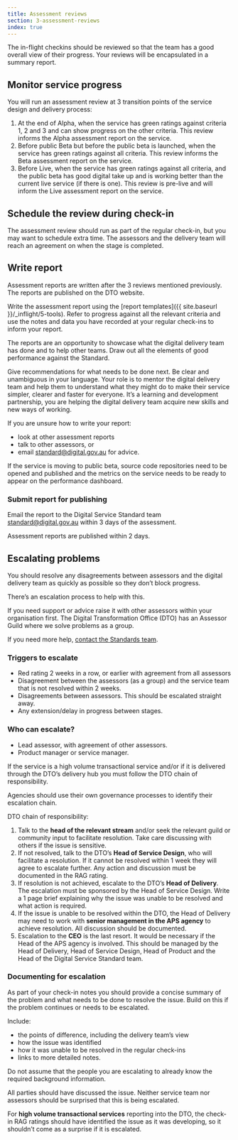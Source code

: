 ```yaml
---
title: Assessment reviews
section: 3-assessment-reviews
index: true
---
```


The in-flight checkins should be reviewed so that the team has a good overall view of their progress. Your reviews will be encapsulated in a summary report.

## Monitor service progress


You will run an assessment review at 3 transition points of the service design and delivery process:

1.	At the end of Alpha, when the service has green ratings against criteria 1, 2 and 3 and can show progress on the other criteria. This review informs the Alpha assessment report on the service. 
2.	Before public Beta but before the public beta is launched, when the service has green ratings against all criteria. This review informs the Beta assessment report on the service.
3.	Before Live, when the service has green ratings against all criteria, and the public beta has good digital take up and is working better than the current live service (if there is one). This review is pre-live and will inform the Live assessment report on the service.

## Schedule the review during check-in


The assessment review should run as part of the regular check-in, but you may want to schedule extra time. The assessors and the delivery team will reach an agreement on when the stage is completed.

## Write report

Assessment reports are written after the 3 reviews mentioned previously. The reports are published on the DTO website.


Write the assessment report using the [report templates]({{ site.baseurl }}/_inflight/5-tools). Refer to progress against all the relevant criteria and use the notes and data you have recorded at your regular check-ins to inform your report. 

The reports are an opportunity to showcase what the digital delivery team has done and to help other teams. Draw out all the elements of good performance against the Standard. 

Give recommendations for what needs to be done next. Be clear and unambiguous in your language. Your role is to mentor the digital delivery team and help them to understand what they might do to make their service simpler, clearer and faster for everyone. It’s a learning and development partnership, you are helping the digital delivery team acquire new skills and new ways of working.

If you are unsure how to write your report:

*	look at other assessment reports
*	talk to other assessors, or
*	email [standard@digital.gov.au](mailto:standard@digital.gov.au) for advice. 

If the service is moving to public beta, source code repositories need to be opened and published and the metrics on the service needs to be ready to appear on the performance dashboard.

### Submit report for publishing

Email the report to the Digital Service Standard team [standard@digital.gov.au](mailto:standard@digital.gov.au) within 3 days of the assessment.

Assessment reports are published within 2 days.

## <a name="escalation">Escalating problems</a>

You should resolve any disagreements between assessors and the digital delivery team as quickly as possible so they don’t block progress. 

There’s an escalation process to help with this.

If you need support or advice raise it with other assessors within your organisation first.
The Digital Transformation Office (DTO) has an Assessor Guild where we solve problems as a group.

If you need more help, [contact the Standards team](mailto:standard@digital.gov.au).

### Triggers to escalate

*	Red rating 2 weeks in a row, or earlier with agreement from all assessors
*   Disagreement between the assessors (as a group) and the service team that is not resolved within 2 weeks.
*   Disagreements between assessors. This should be escalated straight away.
*   Any extension/delay in progress between stages. 

### Who can escalate?

*	Lead assessor, with agreement of other assessors.
*	Product manager or service manager.

If the service is a high volume transactional service and/or if it is delivered through the DTO’s delivery hub you must follow the DTO chain of responsibility.

Agencies should use their own governance processes to identify their escalation chain.

DTO chain of responsibility:

1.	Talk to the **head of the relevant stream** and/or seek the relevant guild or community input to facilitate resolution. Take care discussing with others if the issue is sensitive.
2.	If not resolved, talk to the DTO’s **Head of Service Design**, who will facilitate a resolution. If it cannot be resolved within 1 week they will agree to escalate further. Any action and discussion must be documented in the RAG rating.
3.	If resolution is not achieved, escalate to the DTO’s **Head of Delivery**. The escalation must be sponsored by the Head of Service Design. Write a 1 page brief explaining why the issue was unable to be resolved and what action is required.
4.	If the issue is unable to be resolved within the DTO, the Head of Delivery may need to work with **senior management in the APS agency** to achieve resolution. All discussion should be documented.
5.	Escalation to the **CEO** is the last resort. It would be necessary if the Head of the APS agency is involved. This should be managed by the Head of Delivery, Head of Service Design, Head of Product and the Head of the Digital Service Standard team. 

### Documenting for escalation

As part of your check-in notes you should provide a concise summary of the problem and what needs to be done to resolve the issue. Build on this if the problem continues or needs to be escalated.

Include:

*	the points of difference, including the delivery team’s view
*	how the issue was identified
*	how it was unable to be resolved in the regular check-ins
*	links to more detailed notes.

Do not assume that the people you are escalating to already know the required background information.

All parties should have discussed the issue. Neither service team nor assessors should be surprised that this is being escalated.

For **high volume transactional services** reporting into the DTO, the check-in RAG ratings should have identified the issue as it was developing, so it shouldn’t come as a surprise if it is escalated.
